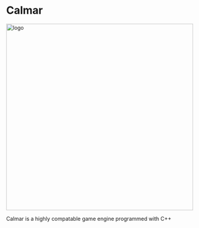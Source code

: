 # Calmar

<image src="git-assets/branding_logo.png" alt="logo" width=500px></image>


Calmar is a highly compatable game engine programmed with C++
